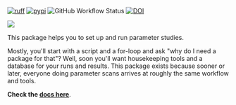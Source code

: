 [![ruff](https://img.shields.io/endpoint?url=https://raw.githubusercontent.com/astral-sh/ruff/main/assets/badge/v2.json)](https://github.com/astral-sh/ruff)
[![pypi](https://img.shields.io/pypi/v/psweep?color=blue)](https://pypi.org/project/psweep)
![GitHub Workflow Status](https://img.shields.io/github/actions/workflow/status/elcorto/psweep/tests.yml?branch=master&label=tests)
[![DOI](https://zenodo.org/badge/92956212.svg)](https://zenodo.org/badge/latestdoi/92956212)

![](doc/source/psweep-logo.png)

This package helps you to set up and run parameter studies.

Mostly, you'll start with a script and a for-loop and ask "why do I
need a package for that"? Well, soon you'll want housekeeping tools
and a database for your runs and results. This package exists because
sooner or later, everyone doing parameter scans arrives at roughly the
same workflow and tools.

**Check the [docs here](https://elcorto.github.io/psweep)**.
